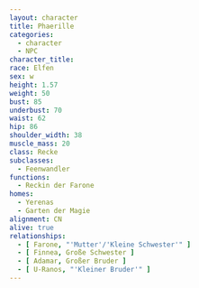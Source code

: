 ```yaml
---
layout: character
title: Phaerille
categories:
  - character
  - NPC
character_title:
race: Elfen
sex: w
height: 1.57
weight: 50
bust: 85
underbust: 70
waist: 62
hip: 86
shoulder_width: 38
muscle_mass: 20
class: Recke
subclasses:
  - Feenwandler
functions:
  - Reckin der Farone
homes:
  - Yerenas
  - Garten der Magie
alignment: CN
alive: true
relationships:
  - [ Farone, "'Mutter'/'Kleine Schwester'" ]
  - [ Finnea, Große Schwester ]
  - [ Adamar, Großer Bruder ]
  - [ U-Ranos, "'Kleiner Bruder'" ]
---
```

